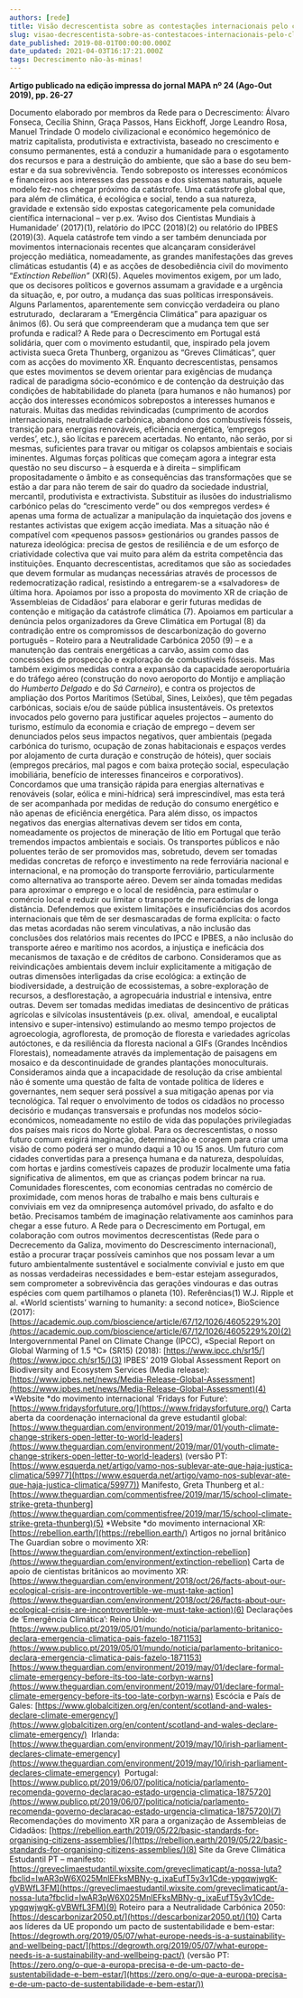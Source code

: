 ```yaml
---
authors: [rede]
title: Visão decrescentista sobre as contestações internacionais pelo clima
slug: visao-decrescentista-sobre-as-contestacoes-internacionais-pelo-clima-2
date_published: 2019-08-01T00:00:00.000Z
date_updated: 2021-04-03T16:17:21.000Z
tags: Decrescimento não-às-minas!
---
```

**Artigo publicado na edição impressa do jornal MAPA nº 24 (Ago-Out 2019), pp. 26-27**

Documento elaborado por membros da Rede para o Decrescimento: Álvaro Fonseca, Cecília Shinn, Graça Passos, Hans Eickhoff, Jorge Leandro Rosa, Manuel Trindade
O modelo civilizacional e económico hegemónico de matriz capitalista, produtivista e extractivista, baseado no crescimento e consumo permanentes, está a conduzir a humanidade para o esgotamento dos recursos e para a destruição do ambiente, que são a base do seu bem-estar e da sua sobrevivência. Tendo sobreposto os interesses económicos e financeiros aos interesses das pessoas e dos sistemas naturais, aquele modelo fez-nos chegar próximo da catástrofe. Uma catástrofe global que, para além de climática, é ecológica e social, tendo a sua natureza, gravidade e extensão sido expostas categoricamente pela comunidade científica internacional – ver p.ex. ‘Aviso dos Cientistas Mundiais à Humanidade’ (2017)(1), relatório do IPCC (2018)(2) ou relatório do IPBES (2019)(3). Aquela catástrofe tem vindo a ser também denunciada por movimentos internacionais recentes que alcançaram considerável projecção mediática, nomeadamente, as grandes manifestações das greves climáticas estudantis (4) e as acções de desobediência civil do movimento “*Extinction Rebellion”* (XR)(5). Aqueles movimentos exigem, por um lado, que os decisores políticos e governos assumam a gravidade e a urgência da situação, e, por outro, a mudança das suas políticas irresponsáveis. Alguns Parlamentos, aparentemente sem convicção verdadeira ou plano estruturado,  declararam a “Emergência Climática” para apaziguar os ânimos (6). Ou será que compreenderam que a mudança tem que ser profunda e radical?
A Rede para o Decrescimento em Portugal está solidária, quer com o movimento estudantil, que, inspirado pela jovem activista sueca Greta Thunberg, organizou as “Greves Climáticas”, quer com as acções do movimento XR. Enquanto decrescentistas, pensamos que estes movimentos se devem orientar para exigências de mudança radical de paradigma sócio-económico e de contenção da destruição das condições de habitabilidade do planeta (para humanos e não humanos) por acção dos interesses económicos sobrepostos a interesses humanos e naturais. Muitas das medidas reivindicadas (cumprimento de acordos internacionais, neutralidade carbónica, abandono dos combustíveis fósseis, transição para energias renováveis, eficiência energética, ‘empregos verdes’, etc.), são lícitas e parecem acertadas. No entanto, não serão, por si mesmas, suficientes para travar ou mitigar os colapsos ambientais e sociais iminentes. Algumas forças políticas que começam agora a integrar esta questão no seu discurso – à esquerda e à direita – simplificam propositadamente o âmbito e as consequências das transformações que se estão a dar para não terem de sair do quadro da sociedade industrial, mercantil, produtivista e extractivista. Substituir as ilusões do industrialismo carbónico pelas do “crescimento verde” ou dos «empregos verdes» é apenas uma forma de actualizar a manipulação da inquietação dos jovens e restantes activistas que exigem acção imediata. Mas a situação não é compatível com «pequenos passos» gestionários ou grandes passos de natureza ideológica: precisa de gestos de resiliência e de um esforço de criatividade colectiva que vai muito para além da estrita competência das instituições. Enquanto decrescentistas, acreditamos que são as sociedades que devem formular as mudanças necessárias através de processos de redemocratização radical, resistindo a entregarem-se a «salvadores» de última hora. Apoiamos por isso a proposta do movimento XR de criação de ‘Assembleias de Cidadãos’ para elaborar e gerir futuras medidas de contenção e mitigação da catástrofe climática (7).
Apoiamos em particular a denúncia pelos organizadores da Greve Climática em Portugal (8) da contradição entre os compromissos de descarbonização do governo português – Roteiro para a Neutralidade Carbónica 2050 (9) – e a manutenção das centrais energéticas a carvão, assim como das concessões de prospecção e exploração de combustíveis fósseis. Mas também exigimos medidas contra a expansão da capacidade aeroportuária e do tráfego aéreo (construção do novo aeroporto do Montijo e ampliação do *Humberto Delgado* e do *Sá Carneiro*), e contra os projectos de ampliação dos Portos Marítimos (Setúbal, Sines, Leixões), que têm pegadas carbónicas, sociais e/ou de saúde pública insustentáveis. Os pretextos invocados pelo governo para justificar aqueles projectos – aumento do turismo, estímulo da economia e criação de emprego – devem ser denunciados pelos seus impactos negativos, quer ambientais (pegada carbónica do turismo, ocupação de zonas habitacionais e espaços verdes por alojamento de curta duração e construção de hóteis), quer sociais (empregos precários, mal pagos e com baixa proteção social, especulação imobiliária, benefício de interesses financeiros e corporativos).
Concordamos que uma transição rápida para energias alternativas e renováveis (solar, eólica e mini-hídrica) será imprescindível, mas esta terá de ser acompanhada por medidas de redução do consumo energético e não apenas de eficiência energética. Para além disso, os impactos negativos das energias alternativas devem ser tidos em conta, nomeadamente os projectos de mineração de lítio em Portugal que terão tremendos impactos ambientais e sociais. Os transportes públicos e não poluentes terão de ser promovidos mas, sobretudo, devem ser tomadas medidas concretas de reforço e investimento na rede ferroviária nacional e internacional, e na promoção do transporte ferroviário, particularmente como alternativa ao transporte aéreo. Devem ser ainda tomadas medidas para aproximar o emprego e o local de residência, para estimular o comércio local e reduzir ou limitar o transporte de mercadorias de longa distância.
Defendemos que existem limitações e insuficiências dos acordos internacionais que têm de ser desmascaradas de forma explícita: o facto das metas acordadas não serem vinculativas, a não inclusão das conclusões dos relatórios mais recentes do IPCC e IPBES, a não inclusão do transporte aéreo e marítimo nos acordos, a injustiça e ineficácia dos mecanismos de taxação e de créditos de carbono.
Consideramos que as reivindicações ambientais devem incluir explicitamente a mitigação de outras dimensões interligadas da crise ecológica: a extinção de biodiversidade, a destruição de ecossistemas, a sobre-exploração de recursos, a desflorestação, a agropecuária industrial e intensiva, entre outras. Devem ser tomadas medidas imediatas de desincentivo de práticas agrícolas e silvícolas insustentáveis (p.ex. olival,  amendoal, e eucaliptal intensivo e super-intensivo) estimulando ao mesmo tempo projectos de agroecologia, agrofloresta, de promoção de floresta e variedades agrícolas autóctones, e da resiliência da floresta nacional a GIFs (Grandes Incêndios Florestais), nomeadamente através da implementação de paisagens em mosaico e da descontinuidade de grandes plantações monoculturais.
Consideramos ainda que a incapacidade de resolução da crise ambiental não é somente uma questão de falta de vontade política de líderes e governantes, nem sequer será possível a sua mitigação apenas por via tecnológica. Tal requer o envolvimento de todos os cidadãos no processo decisório e mudanças transversais e profundas nos modelos sócio-económicos, nomeadamente no estilo de vida das populações privilegiadas dos países mais ricos do Norte global.
Para os decrescentistas, o nosso futuro comum exigirá imaginação, determinação e coragem para criar uma visão de como poderá ser o mundo daqui a 10 ou 15 anos. Um futuro com cidades convertidas para a presença humana e da natureza, despoluídas, com hortas e jardins comestíveis capazes de produzir localmente uma fatia significativa de alimentos, em que as crianças podem brincar na rua. Comunidades florescentes, com economias centradas no comércio de proximidade, com menos horas de trabalho e mais bens culturais e conviviais em vez da omnipresença automóvel privado, do asfalto e do betão.
Precisamos também de imaginação relativamente aos caminhos para chegar a esse futuro. A Rede para o Decrescimento em Portugal, em colaboração com outros movimentos decrescentistas (Rede para o Decrecemento da Galiza, movimento do Descrescimento internacional), estão a procurar traçar possíveis caminhos que nos possam levar a um futuro ambientalmente sustentável e socialmente convivial e justo em que as nossas verdadeiras necessidades e bem-estar estejam assegurados, sem comprometer a sobrevivência das gerações vindouras e das outras espécies com quem partilhamos o planeta (10).
Referências(1) W.J. Ripple et al. «World scientists’ warning to humanity: a second notice», BioScience (2017): [https://academic.oup.com/bioscience/article/67/12/1026/4605229%20](https://academic.oup.com/bioscience/article/67/12/1026/4605229%20)(2) Intergovernmental Panel on Climate Change (IPCC), «Special Report on Global Warming of 1.5 °C» (SR15) (2018): [https://www.ipcc.ch/sr15/](https://www.ipcc.ch/sr15/)(3) IPBES’ 2019 Global Assessment Report on Biodiversity and Ecosystem Services (Media release): [https://www.ipbes.net/news/Media-Release-Global-Assessment](https://www.ipbes.net/news/Media-Release-Global-Assessment)(4) *Website *do movimento internacional ‘Fridays for Future’: [https://www.fridaysforfuture.org/](https://www.fridaysforfuture.org/)
Carta aberta da coordenação internacional da greve estudantil global: [https://www.theguardian.com/environment/2019/mar/01/youth-climate-change-strikers-open-letter-to-world-leaders](https://www.theguardian.com/environment/2019/mar/01/youth-climate-change-strikers-open-letter-to-world-leaders) (versão PT: [https://www.esquerda.net/artigo/vamo-nos-sublevar-ate-que-haja-justica-climatica/59977](https://www.esquerda.net/artigo/vamo-nos-sublevar-ate-que-haja-justica-climatica/59977)) Manifesto, Greta Thunberg et al.:[https://www.theguardian.com/commentisfree/2019/mar/15/school-climate-strike-greta-thunberg](https://www.theguardian.com/commentisfree/2019/mar/15/school-climate-strike-greta-thunberg)(5) *Website *do movimento internacional XR: [https://rebellion.earth/](https://rebellion.earth/) Artigos no jornal britânico The Guardian sobre o movimento XR: [https://www.theguardian.com/environment/extinction-rebellion](https://www.theguardian.com/environment/extinction-rebellion) Carta de apoio de cientistas britânicos ao movimento XR:[https://www.theguardian.com/environment/2018/oct/26/facts-about-our-ecological-crisis-are-incontrovertible-we-must-take-action](https://www.theguardian.com/environment/2018/oct/26/facts-about-our-ecological-crisis-are-incontrovertible-we-must-take-action)(6) Declarações de ‘Emergência Climática’: Reino Unido:
[https://www.publico.pt/2019/05/01/mundo/noticia/parlamento-britanico-declara-emergencia-climatica-pais-fazelo-1871153](https://www.publico.pt/2019/05/01/mundo/noticia/parlamento-britanico-declara-emergencia-climatica-pais-fazelo-1871153)
[https://www.theguardian.com/environment/2019/may/01/declare-formal-climate-emergency-before-its-too-late-corbyn-warns](https://www.theguardian.com/environment/2019/may/01/declare-formal-climate-emergency-before-its-too-late-corbyn-warns) Escócia e País de Gales: [https://www.globalcitizen.org/en/content/scotland-and-wales-declare-climate-emergency/](https://www.globalcitizen.org/en/content/scotland-and-wales-declare-climate-emergency/)  Irlanda: [https://www.theguardian.com/environment/2019/may/10/irish-parliament-declares-climate-emergency](https://www.theguardian.com/environment/2019/may/10/irish-parliament-declares-climate-emergency)  Portugal: [https://www.publico.pt/2019/06/07/politica/noticia/parlamento-recomenda-governo-declaracao-estado-urgencia-climatica-1875720](https://www.publico.pt/2019/06/07/politica/noticia/parlamento-recomenda-governo-declaracao-estado-urgencia-climatica-1875720)(7) Recomendações do movimento XR para a organização de Assembleias de Cidadãos: [https://rebellion.earth/2019/05/22/basic-standards-for-organising-citizens-assemblies/](https://rebellion.earth/2019/05/22/basic-standards-for-organising-citizens-assemblies/)(8) Site da Greve Climática Estudantil PT – manifesto:[https://greveclimaestudantil.wixsite.com/greveclimaticapt/a-nossa-luta?fbclid=IwAR3pW6X025MnlEFksMBNy-g_jxaEufT5y3v1Cde-ypgqwjwgK-gVBWfL3FM](https://greveclimaestudantil.wixsite.com/greveclimaticapt/a-nossa-luta?fbclid=IwAR3pW6X025MnlEFksMBNy-g_jxaEufT5y3v1Cde-ypgqwjwgK-gVBWfL3FM)(9) Roteiro para a Neutralidade Carbónica 2050: [https://descarbonizar2050.pt/](https://descarbonizar2050.pt/)(10) Carta aos líderes da UE propondo um pacto de sustentabilidade e bem-estar:
[https://degrowth.org/2019/05/07/what-europe-needs-is-a-sustainability-and-wellbeing-pact/](https://degrowth.org/2019/05/07/what-europe-needs-is-a-sustainability-and-wellbeing-pact/) (versão PT: [https://zero.ong/o-que-a-europa-precisa-e-de-um-pacto-de-sustentabilidade-e-bem-estar/](https://zero.ong/o-que-a-europa-precisa-e-de-um-pacto-de-sustentabilidade-e-bem-estar/))

